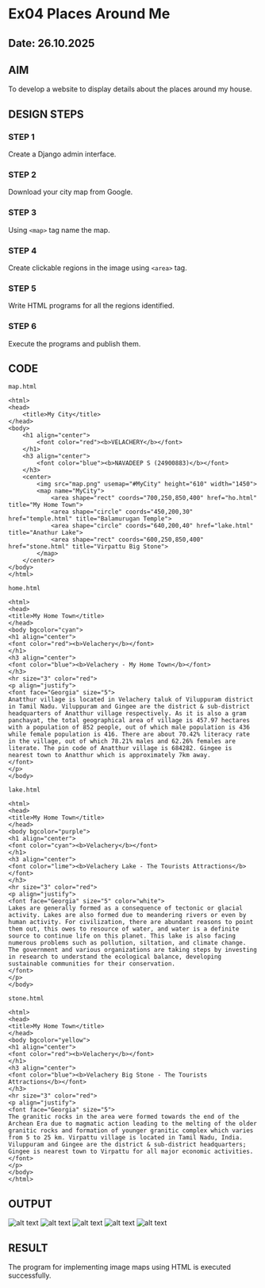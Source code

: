 # Ex04 Places Around Me
## Date: 26.10.2025

## AIM
To develop a website to display details about the places around my house.

## DESIGN STEPS

### STEP 1
Create a Django admin interface.

### STEP 2
Download your city map from Google.

### STEP 3
Using ```<map>``` tag name the map.

### STEP 4
Create clickable regions in the image using ```<area>``` tag.

### STEP 5
Write HTML programs for all the regions identified.

### STEP 6
Execute the programs and publish them.

## CODE
```
map.html

<html>
<head>
    <title>My City</title>
</head>
<body>
    <h1 align="center">
        <font color="red"><b>VELACHERY</b></font>
    </h1>
    <h3 align="center">
        <font color="blue"><b>NAVADEEP S (24900883)</b></font>
    </h3>
    <center>
        <img src="map.png" usemap="#MyCity" height="610" width="1450">
        <map name="MyCity">
            <area shape="rect" coords="700,250,850,400" href="ho.html" title="My Home Town">
            <area shape="circle" coords="450,200,30" href="temple.html" title="Balamurugan Temple">
            <area shape="circle" coords="640,200,40" href="lake.html" title="Anathur Lake">
            <area shape="rect" coords="600,250,850,400" href="stone.html" title="Virpattu Big Stone">
        </map>
    </center>
</body>
</html>

home.html

<html>
<head>
<title>My Home Town</title>
</head>
<body bgcolor="cyan">
<h1 align="center">
<font color="red"><b>Velachery</b></font>
</h1>
<h3 align="center">
<font color="blue"><b>Velachery - My Home Town</b></font>
</h3>
<hr size="3" color="red">
<p align="justify">
<font face="Georgia" size="5">
Anatthur village is located in Velachery taluk of Viluppuram district in Tamil Nadu. Viluppuram and Gingee are the district & sub-district headquarters of Anatthur village respectively. As it is also a gram panchayat, the total geographical area of village is 457.97 hectares with a population of 852 people, out of which male population is 436 while female population is 416. There are about 70.42% literacy rate in the village, out of which 78.21% males and 62.26% females are literate. The pin code of Anatthur village is 684282. Gingee is nearest town to Anatthur which is approximately 7km away.
</font>
</p>
</body>

lake.html

<html>
<head>
<title>My Home Town</title>
</head>
<body bgcolor="purple">
<h1 align="center">
<font color="cyan"><b>Velachery</b></font>
</h1>
<h3 align="center">
<font color="lime"><b>Velachery Lake - The Tourists Attractions</b></font>
</h3>
<hr size="3" color="red">
<p align="justify">
<font face="Georgia" size="5" color="white">
Lakes are generally formed as a consequence of tectonic or glacial activity. Lakes are also formed due to meandering rivers or even by human activity. For civilization, there are abundant reasons to point them out, this owes to resource of water, and water is a definite source to continue life on this planet. This lake is also facing numerous problems such as pollution, siltation, and climate change. The government and various organizations are taking steps by investing in research to understand the ecological balance, developing sustainable communities for their conservation.
</font>
</p>
</body>

stone.html

<html>
<head>
<title>My Home Town</title>
</head>
<body bgcolor="yellow">
<h1 align="center">
<font color="red"><b>Velachery</b></font>
</h1>
<h3 align="center">
<font color="blue"><b>Velachery Big Stone - The Tourists Attractions</b></font>
</h3>
<hr size="3" color="red">
<p align="justify">
<font face="Georgia" size="5">
The granitic rocks in the area were formed towards the end of the Archean Era due to magmatic action leading to the melting of the older granitic rocks and formation of younger granitic complex which varies from 5 to 25 km. Virpattu village is located in Tamil Nadu, India. Viluppuram and Gingee are the district & sub-district headquarters; Gingee is nearest town to Virpattu for all major economic activities.
</font>
</p>
</body>
</html>

```


## OUTPUT
![alt text](001.png)
![alt text](0002.ht.png)
![alt text](0003.ht.png)
![alt text](0004.ht.png)
![alt text](0005.ht.png)




## RESULT
The program for implementing image maps using HTML is executed successfully.
